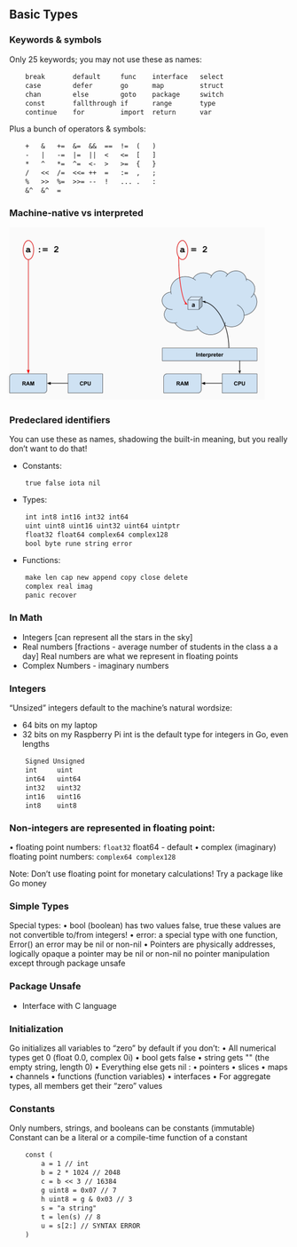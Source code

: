 ## Basic Types

### Keywords & symbols
Only 25 keywords; you may not use these as names:
```
    break       default     func    interface   select
    case        defer       go      map         struct
    chan        else        goto    package     switch
    const       fallthrough if      range       type
    continue    for         import  return      var
```
Plus a bunch of operators & symbols:
```
    +   &   +=  &=  &&  ==  !=  (   )
    -   |   -=  |=  ||  <   <=  [   ]
    *   ^   *=  ^=  <-  >   >=  {   }
    /   <<  /=  <<= ++  =   :=  ,   ;
    %   >>  %=  >>= --  !   ... .   :
    &^  &^  =
```

### Machine-native vs interpreted
![img.png](img.png)

### Predeclared identifiers
You can use these as names, shadowing the built-in meaning, but you really don’t want to do that!
- Constants:
```
    true false iota nil
```
- Types:
```
    int int8 int16 int32 int64
    uint uint8 uint16 uint32 uint64 uintptr
    float32 float64 complex64 complex128
    bool byte rune string error
```

- Functions:
```
    make len cap new append copy close delete
    complex real imag
    panic recover
```
### In Math
- Integers [can represent all the stars in the sky]
- Real numbers [fractions - average number of students in the class a a day]
  Real numbers are what we represent in floating points
- Complex Numbers - imaginary numbers

### Integers
“Unsized” integers default to the machine’s natural wordsize:
  - 64 bits on my laptop
  - 32 bits on my Raspberry Pi
int is the default type for integers in Go, even lengths

```
    Signed Unsigned
    int     uint
    int64   uint64
    int32   uint32
    int16   uint16
    int8    uint8
```
### Non-integers are represented in floating point:
• floating point numbers:
  ```float32``` 
  float64 - default
• complex (imaginary) floating point numbers:
  ```complex64 complex128```

Note: Don’t use floating point for monetary calculations!
    Try a package like Go money


### Simple Types
Special types:
• bool (boolean) has two values false, true
  these values are not convertible to/from integers!
• error: a special type with one function, Error()
  an error may be nil or non-nil
• Pointers are physically addresses, logically opaque
  a pointer may be nil or non-nil
  no pointer manipulation except through package unsafe


### Package Unsafe
- Interface with C language


### Initialization
Go initializes all variables to “zero” by default if you don’t:
• All numerical types get 0 (float 0.0, complex 0i)
• bool gets false
• string gets "" (the empty string, length 0)
• Everything else gets nil :
    • pointers
    • slices
    • maps
    • channels
    • functions (function variables)
    • interfaces
• For aggregate types, all members get their “zero” values

### Constants
Only numbers, strings, and booleans can be constants (immutable)
Constant can be a literal or a compile-time function of a constant
```
    const (
        a = 1 // int
        b = 2 * 1024 // 2048
        c = b << 3 // 16384
        g uint8 = 0x07 // 7
        h uint8 = g & 0x03 // 3
        s = "a string"
        t = len(s) // 8
        u = s[2:] // SYNTAX ERROR
    )
```